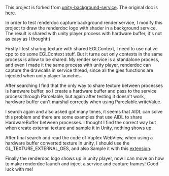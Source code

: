 This project is forked from [unity-background-service](https://github.com/nintendaii/unity-background-service). The original doc is [here](/old-doc.md).

In order to test renderdoc capture background render service, I modify this project to draw the renderdoc logo with shader in a background service. The result is shared with unity player process with hardware buffer, it's not as easy as I thought:)

Firstly I test sharing texture with shared EGLContext, I need to use native cpp to do some EGLContext stuff. But it turns out only contexts in the same process is allow to be shared. My render service is a standalone process, and even I made it the same process with unity player, renderdoc can capture the drawcalls in service thread, since all the gles functions are injected when unity player launches.

After searching I find that the only way to share texture between processes is hardware buffer, so I create a hardware buffer and pass to the service process through Parcelable, but again after testing it doesn't work, hardware buffer can't marshal correctly when using Parcelable.writeValue.

I search again and also asked gpt many times, it seems that AIDL can solve this problem and there are some examples that use AIDL to share HardwareBuffer between processes. I thought I find the correct way but when create external texture and sample it in Unity, nothing shows up.

After final search and read the code of Vuplex WebView, when using a hardware buffer converted texture in unity, I should use the GL_TEXTURE_EXTERNAL_OES, and also Sample it with this [extension](https://registry.khronos.org/OpenGL/extensions/OES/OES_EGL_image_external.txt).

Finally the renderdoc logo shows up in unity player, now I can move on how to make renderdoc launch and inject a service and capture frames! Good luck with me!
